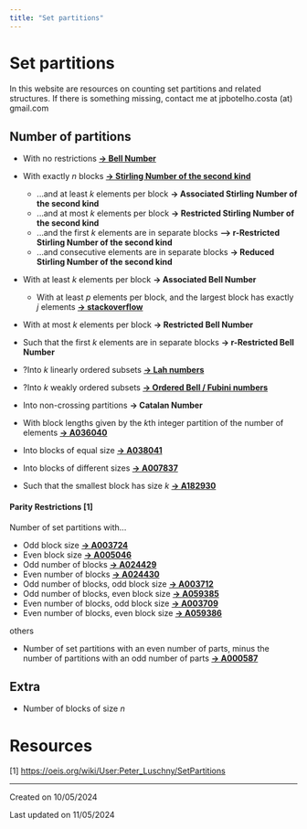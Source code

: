 ```yaml
---
title: "Set partitions"
---
```


# Set partitions

In this website are resources on counting set partitions and related structures. If there is something missing, contact me at jpbotelho.costa (at) gmail.com

## Number of partitions

- With no restrictions [**-> Bell Number**](bellNumbers.md)

- With exactly $n$ blocks [**-> Stirling Number of the second kind**](stirlingNumbers.md)
    - ...and at least $k$ elements per block **-> Associated Stirling Number of the second kind**
    - ...and at most $k$ elements per block **-> Restricted Stirling  Number of the second kind**
    - ...and the first $k$ elements are in separate blocks **--> r-Restricted Stirling Number of the second kind**
    - ...and consecutive elements are in separate blocks **-> Reduced Stirling Number of the second kind** 
    

- With at least $k$ elements per block **-> Associated Bell Number**
  - With at least $p$ elements per block, and the largest block has exactly $j$ elements [**-> stackoverflow**](https://math.stackexchange.com/questions/1078391/counting-set-partitions-with-constraints)
- With at most $k$ elements per block **-> Restricted Bell Number**
- Such that the first $k$ elements are in separate blocks **-> r-Restricted Bell Number**

- ?Into $k$ linearly ordered subsets [**-> Lah numbers**](https://en.wikipedia.org/wiki/Lah_number)

- ?Into $k$ weakly ordered subsets [**-> Ordered Bell / Fubini numbers**](https://en.wikipedia.org/wiki/Ordered_Bell_number)

- Into non-crossing partitions **-> Catalan Number**

- With block lengths given by the $k$th integer partition of the number of elements [**-> A036040**](https://oeis.org/A036040)

- Into blocks of equal size [**-> A038041**](https://oeis.org/A038041)

- Into blocks of different sizes [**-> A007837**](https://oeis.org/A007837)
- Such that the smallest block has size $k$ [**-> A182930**](https://oeis.org/A182930)



#### Parity Restrictions [1]
Number of set partitions with...
- Odd block size [**-> A003724**](https://oeis.org/A003724)
- Even block size [**-> A005046**](https://oeis.org/A005046)
- Odd number of blocks [**-> A024429**](https://oeis.org/A024429)
- Even number of blocks [**-> A024430**](https://oeis.org/A024430)
- Odd number of blocks, odd block size [**-> A003712**](https://oeis.org/A003712)
- Odd number of blocks, even block size [**-> A059385**](https://oeis.org/A059385)
- Even number of blocks, odd block size [**-> A003709**](https://oeis.org/A003709)
- Even number of blocks, even block size [**-> A059386**](https://oeis.org/A059386)

others

- Number of set partitions with an even number of parts, minus the number of partitions with an odd number of parts [**-> A000587**](https://oeis.org/A000587)


## Extra
- Number of blocks of size $n$

# Resources
[1] https://oeis.org/wiki/User:Peter_Luschny/SetPartitions


______

Created on 10/05/2024

Last updated on 11/05/2024